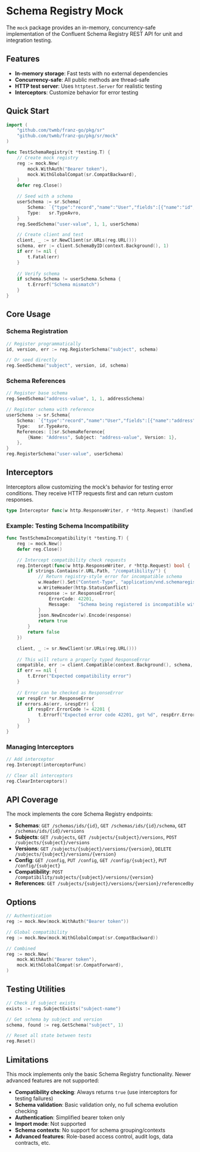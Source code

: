 # Schema Registry Mock

The `mock` package provides an in-memory, concurrency-safe implementation of the Confluent Schema Registry REST API for unit and integration testing.

## Features

- **In-memory storage**: Fast tests with no external dependencies
- **Concurrency-safe**: All public methods are thread-safe
- **HTTP test server**: Uses `httptest.Server` for realistic testing
- **Interceptors**: Customize behavior for error testing

## Quick Start

```go
import (
    "github.com/twmb/franz-go/pkg/sr"
    "github.com/twmb/franz-go/pkg/sr/mock"
)

func TestSchemaRegistry(t *testing.T) {
    // Create mock registry
    reg := mock.New(
        mock.WithAuth("Bearer token"),
        mock.WithGlobalCompat(sr.CompatBackward),
    )
    defer reg.Close()

    // Seed with a schema
    userSchema := sr.Schema{
        Schema: `{"type":"record","name":"User","fields":[{"name":"id","type":"string"}]}`,
        Type:   sr.TypeAvro,
    }
    reg.SeedSchema("user-value", 1, 1, userSchema)

    // Create client and test
    client, _ := sr.NewClient(sr.URLs(reg.URL()))
    schema, err := client.SchemaByID(context.Background(), 1)
    if err != nil {
        t.Fatal(err)
    }
    
    // Verify schema
    if schema.Schema != userSchema.Schema {
        t.Errorf("Schema mismatch")
    }
}
```

## Core Usage

### Schema Registration

```go
// Register programmatically
id, version, err := reg.RegisterSchema("subject", schema)

// Or seed directly
reg.SeedSchema("subject", version, id, schema)
```

### Schema References

```go
// Register base schema
reg.SeedSchema("address-value", 1, 1, addressSchema)

// Register schema with reference
userSchema := sr.Schema{
    Schema: `{"type":"record","name":"User","fields":[{"name":"address","type":"Address"}]}`,
    Type:   sr.TypeAvro,
    References: []sr.SchemaReference{
        {Name: "Address", Subject: "address-value", Version: 1},
    },
}
reg.RegisterSchema("user-value", userSchema)
```

## Interceptors

Interceptors allow customizing the mock's behavior for testing error conditions. They receive HTTP requests first and can return custom responses.

```go
type Interceptor func(w http.ResponseWriter, r *http.Request) (handled bool)
```

### Example: Testing Schema Incompatibility

```go
func TestSchemaIncompatibility(t *testing.T) {
    reg := mock.New()
    defer reg.Close()

    // Intercept compatibility check requests
    reg.Intercept(func(w http.ResponseWriter, r *http.Request) bool {
        if strings.Contains(r.URL.Path, "/compatibility/") {
            // Return registry-style error for incompatible schema
            w.Header().Set("Content-Type", "application/vnd.schemaregistry.v1+json")
            w.WriteHeader(http.StatusConflict)
            response := sr.ResponseError{
                ErrorCode: 42201,
                Message:   "Schema being registered is incompatible with earlier schema",
            }
            json.NewEncoder(w).Encode(response)
            return true
        }
        return false
    })

    client, _ := sr.NewClient(sr.URLs(reg.URL()))
    
    // This will return a properly typed ResponseError
    compatible, err := client.Compatible(context.Background(), schema, "test-subject", sr.VersionLatest)
    if err == nil {
        t.Error("Expected compatibility error")
    }
    
    // Error can be checked as ResponseError
    var respErr *sr.ResponseError
    if errors.As(err, &respErr) {
        if respErr.ErrorCode != 42201 {
            t.Errorf("Expected error code 42201, got %d", respErr.ErrorCode)
        }
    }
}
```

### Managing Interceptors

```go
// Add interceptor
reg.Intercept(interceptorFunc)

// Clear all interceptors
reg.ClearInterceptors()
```

## API Coverage

The mock implements the core Schema Registry endpoints:

- **Schemas**: `GET /schemas/ids/{id}`, `GET /schemas/ids/{id}/schema`, `GET /schemas/ids/{id}/versions`
- **Subjects**: `GET /subjects`, `GET /subjects/{subject}/versions`, `POST /subjects/{subject}/versions`
- **Versions**: `GET /subjects/{subject}/versions/{version}`, `DELETE /subjects/{subject}/versions/{version}`
- **Config**: `GET /config`, `PUT /config`, `GET /config/{subject}`, `PUT /config/{subject}`
- **Compatibility**: `POST /compatibility/subjects/{subject}/versions/{version}`
- **References**: `GET /subjects/{subject}/versions/{version}/referencedby`

## Options

```go
// Authentication
reg := mock.New(mock.WithAuth("Bearer token"))

// Global compatibility
reg := mock.New(mock.WithGlobalCompat(sr.CompatBackward))

// Combined
reg := mock.New(
    mock.WithAuth("Bearer token"),
    mock.WithGlobalCompat(sr.CompatForward),
)
```

## Testing Utilities

```go
// Check if subject exists
exists := reg.SubjectExists("subject-name")

// Get schema by subject and version
schema, found := reg.GetSchema("subject", 1)

// Reset all state between tests
reg.Reset()
```

## Limitations

This mock implements only the basic Schema Registry functionality. Newer advanced features are not supported:

- **Compatibility checking**: Always returns `true` (use interceptors for testing failures)
- **Schema validation**: Basic validation only, no full schema evolution checking
- **Authentication**: Simplified bearer token only
- **Import mode**: Not supported
- **Schema contexts**: No support for schema grouping/contexts
- **Advanced features**: Role-based access control, audit logs, data contracts, etc.